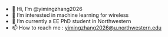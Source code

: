 - 👋 Hi, I’m @yimingzhang2026
- 👀 I’m interested in machine learning for wireless
- 🌱 I’m currently a EE PhD student in Northwestern 
- 📫 How to reach me : yimingzhang2026@u.northwestern.edu

<!---
yimingzhang2026/yimingzhang2026 is a ✨ special ✨ repository because its `README.md` (this file) appears on your GitHub profile.
You can click the Preview link to take a look at your changes.
--->
